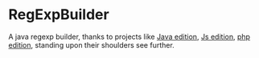 # RegExpBuilder
A java regexp builder, thanks to projects like  [Java edition](https://github.com/tml/RegExpBuilder), [Js edition](https://github.com/rionmonster/RegExpBuilder-Examples), [php edition](https://github.com/gherkins/regexpbuilderphp), standing upon their shoulders see further.
